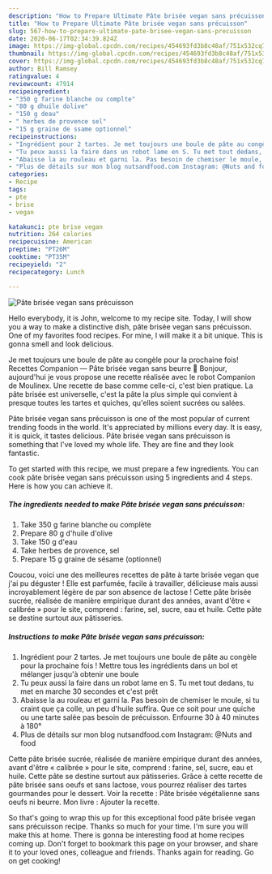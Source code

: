 ```yaml
---
description: "How to Prepare Ultimate Pâte brisée vegan sans précuisson"
title: "How to Prepare Ultimate Pâte brisée vegan sans précuisson"
slug: 567-how-to-prepare-ultimate-pate-brisee-vegan-sans-precuisson
date: 2020-06-17T02:34:39.824Z
image: https://img-global.cpcdn.com/recipes/454693fd3b8c48af/751x532cq70/pate-brisee-vegan-sans-precuisson-photo-principale-de-la-recette.jpg
thumbnail: https://img-global.cpcdn.com/recipes/454693fd3b8c48af/751x532cq70/pate-brisee-vegan-sans-precuisson-photo-principale-de-la-recette.jpg
cover: https://img-global.cpcdn.com/recipes/454693fd3b8c48af/751x532cq70/pate-brisee-vegan-sans-precuisson-photo-principale-de-la-recette.jpg
author: Bill Ramsey
ratingvalue: 4
reviewcount: 47914
recipeingredient:
- "350 g farine blanche ou complte"
- "80 g dhuile dolive"
- "150 g deau"
- " herbes de provence sel"
- "15 g graine de ssame optionnel"
recipeinstructions:
- "Ingrédient pour 2 tartes. Je met toujours une boule de pâte au congèle pour la prochaine fois ! Mettre tous les ingrédients dans un bol et mélanger jusqu&#39;à obtenir une boule"
- "Tu peux aussi la faire dans un robot lame en S. Tu met tout dedans, tu met en marche 30 secondes et c&#39;est prêt"
- "Abaisse la au rouleau et garni la. Pas besoin de chemiser le moule, si tu craint que ça colle, un peu d&#39;huile suffira. Que ce soit pour une quiche ou une tarte salée pas besoin de précuisson. Enfourne 30 à 40 minutes à 180°"
- "Plus de détails sur mon blog nutsandfood.com Instagram: @Nuts and food"
categories:
- Recipe
tags:
- pte
- brise
- vegan

katakunci: pte brise vegan 
nutrition: 264 calories
recipecuisine: American
preptime: "PT26M"
cooktime: "PT35M"
recipeyield: "2"
recipecategory: Lunch

---
```



![Pâte brisée vegan sans précuisson](https://img-global.cpcdn.com/recipes/454693fd3b8c48af/751x532cq70/pate-brisee-vegan-sans-precuisson-photo-principale-de-la-recette.jpg)

Hello everybody, it is John, welcome to my recipe site. Today, I will show you a way to make a distinctive dish, pâte brisée vegan sans précuisson. One of my favorites food recipes. For mine, I will make it a bit unique. This is gonna smell and look delicious.

Je met toujours une boule de pâte au congèle pour la prochaine fois! Recettes Companion — Pâte brisée vegan sans beurre 🍩 Bonjour, aujourd&#39;hui je vous propose une recette réalisée avec le robot Companion de Moulinex. Une recette de base comme celle-ci, c&#39;est bien pratique. La pâte brisée est universelle, c&#39;est la pâte la plus simple qui convient à presque toutes les tartes et quiches, qu&#39;elles soient sucrées ou salées.

Pâte brisée vegan sans précuisson is one of the most popular of current trending foods in the world. It's appreciated by millions every day. It is easy, it is quick, it tastes delicious. Pâte brisée vegan sans précuisson is something that I've loved my whole life. They are fine and they look fantastic.


To get started with this recipe, we must prepare a few ingredients. You can cook pâte brisée vegan sans précuisson using 5 ingredients and 4 steps. Here is how you can achieve it.

<!--inarticleads1-->

##### The ingredients needed to make Pâte brisée vegan sans précuisson:

1. Take 350 g farine blanche ou complète
1. Prepare 80 g d&#39;huile d&#39;olive
1. Take 150 g d&#39;eau
1. Take  herbes de provence, sel
1. Prepare 15 g graine de sésame (optionnel)


Coucou, voici une des meilleures recettes de pâte à tarte brisée vegan que j&#39;ai pu déguster ! Elle est parfumée, facile à travailler, délicieuse mais aussi incroyablement légère de par son absence de lactose ! Cette pâte brisée sucrée, réalisée de manière empirique durant des années, avant d&#39;être « calibrée » pour le site, comprend : farine, sel, sucre, eau et huile. Cette pâte se destine surtout aux pâtisseries. 

<!--inarticleads2-->

##### Instructions to make Pâte brisée vegan sans précuisson:

1. Ingrédient pour 2 tartes. Je met toujours une boule de pâte au congèle pour la prochaine fois ! Mettre tous les ingrédients dans un bol et mélanger jusqu&#39;à obtenir une boule
1. Tu peux aussi la faire dans un robot lame en S. Tu met tout dedans, tu met en marche 30 secondes et c&#39;est prêt
1. Abaisse la au rouleau et garni la. Pas besoin de chemiser le moule, si tu craint que ça colle, un peu d&#39;huile suffira. Que ce soit pour une quiche ou une tarte salée pas besoin de précuisson. Enfourne 30 à 40 minutes à 180°
1. Plus de détails sur mon blog nutsandfood.com Instagram: @Nuts and food


Cette pâte brisée sucrée, réalisée de manière empirique durant des années, avant d&#39;être « calibrée » pour le site, comprend : farine, sel, sucre, eau et huile. Cette pâte se destine surtout aux pâtisseries. Grâce à cette recette de pâte brisée sans oeufs et sans lactose, vous pourrez réaliser des tartes gourmandes pour le dessert. Voir la recette : Pâte brisée végétalienne sans oeufs ni beurre. Mon livre : Ajouter la recette. 

So that's going to wrap this up for this exceptional food pâte brisée vegan sans précuisson recipe. Thanks so much for your time. I'm sure you will make this at home. There is gonna be interesting food at home recipes coming up. Don't forget to bookmark this page on your browser, and share it to your loved ones, colleague and friends. Thanks again for reading. Go on get cooking!
